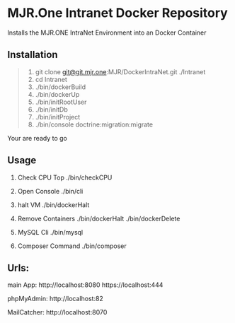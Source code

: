 # MJR.One Intranet Docker Repository

Installs the MJR.ONE IntraNet Environment into an Docker Container

## Installation
> 1. git clone git@git.mjr.one:MJR/DockerIntraNet.git ./Intranet
> 2. cd Intranet
> 3. ./bin/dockerBuild
> 4. ./bin/dockerUp
> 5. ./bin/initRootUser
> 6. ./bin/initDb
> 7. ./bin/initProject
> 8. ./bin/console doctrine:migration:migrate

Your are ready to go

## Usage
1. Check CPU Top
./bin/checkCPU

2. Open Console
./bin/cli

3. halt VM
./bin/dockerHalt

4. Remove Containers
./bin/dockerHalt
./bin/dockerDelete

5. MySQL Cli
./bin/mysql

6. Composer Command
./bin/composer

## Urls:

main App: http://localhost:8080
	  https://localhost:444

phpMyAdmin: http://localhost:82

MailCatcher: http://localhost:8070

	
